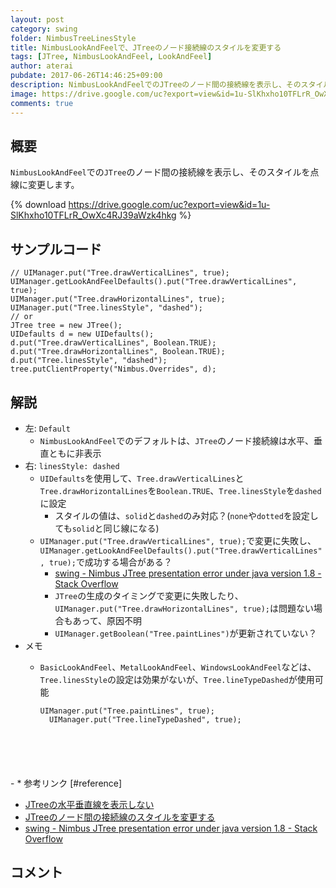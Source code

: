 ```yaml
---
layout: post
category: swing
folder: NimbusTreeLinesStyle
title: NimbusLookAndFeelで、JTreeのノード接続線のスタイルを変更する
tags: [JTree, NimbusLookAndFeel, LookAndFeel]
author: aterai
pubdate: 2017-06-26T14:46:25+09:00
description: NimbusLookAndFeelでのJTreeのノード間の接続線を表示し、そのスタイルを点線に変更します。
image: https://drive.google.com/uc?export=view&id=1u-SlKhxho10TFLrR_OwXc4RJ39aWzk4hkg
comments: true
---
```

## 概要
`NimbusLookAndFeel`での`JTree`のノード間の接続線を表示し、そのスタイルを点線に変更します。

{% download https://drive.google.com/uc?export=view&id=1u-SlKhxho10TFLrR_OwXc4RJ39aWzk4hkg %}

## サンプルコード
<pre class="prettyprint"><code>// UIManager.put("Tree.drawVerticalLines", true);
UIManager.getLookAndFeelDefaults().put("Tree.drawVerticalLines", true);
UIManager.put("Tree.drawHorizontalLines", true);
UIManager.put("Tree.linesStyle", "dashed");
// or
JTree tree = new JTree();
UIDefaults d = new UIDefaults();
d.put("Tree.drawVerticalLines", Boolean.TRUE);
d.put("Tree.drawHorizontalLines", Boolean.TRUE);
d.put("Tree.linesStyle", "dashed");
tree.putClientProperty("Nimbus.Overrides", d);
</code></pre>

## 解説
- 左: `Default`
    - `NimbusLookAndFeel`でのデフォルトは、`JTree`のノード接続線は水平、垂直ともに非表示
- 右: `linesStyle: dashed`
    - `UIDefaults`を使用して、`Tree.drawVerticalLines`と`Tree.drawHorizontalLines`を`Boolean.TRUE`、`Tree.linesStyle`を`dashed`に設定
        - スタイルの値は、`solid`と`dashed`のみ対応？(`none`や`dotted`を設定しても`solid`と同じ線になる)
    - `UIManager.put("Tree.drawVerticalLines", true);`で変更に失敗し、`UIManager.getLookAndFeelDefaults().put("Tree.drawVerticalLines", true);`で成功する場合がある？
        - [swing - Nimbus JTree presentation error under java version 1.8 - Stack Overflow](https://stackoverflow.com/questions/44655203/nimbus-jtree-presentation-error-under-java-version-1-8)
        - `JTree`の生成のタイミングで変更に失敗したり、`UIManager.put("Tree.drawHorizontalLines", true);`は問題ない場合もあって、原因不明
        - `UIManager.getBoolean("Tree.paintLines")`が更新されていない？
- メモ
    - `BasicLookAndFeel`、`MetalLookAndFeel`、`WindowsLookAndFeel`などは、`Tree.linesStyle`の設定は効果がないが、`Tree.lineTypeDashed`が使用可能
        
        <pre class="prettyprint"><code>UIManager.put("Tree.paintLines", true);
        UIManager.put("Tree.lineTypeDashed", true);
</code></pre>
    - * 参考リンク [#reference]
- [JTreeの水平垂直線を表示しない](https://ateraimemo.com/Swing/TreePaintLines.html)
- [JTreeのノード間の接続線のスタイルを変更する](https://ateraimemo.com/Swing/TreeLineStyle.html)
- [swing - Nimbus JTree presentation error under java version 1.8 - Stack Overflow](https://stackoverflow.com/questions/44655203/nimbus-jtree-presentation-error-under-java-version-1-8)

<!-- dummy comment line for breaking list -->

## コメント
